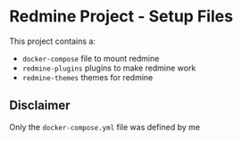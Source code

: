 # Redmine Project - Setup Files

This project contains a:

- `docker-compose` file to mount redmine
- `redmine-plugins` plugins to make redmine work
- `redmine-themes` themes for redmine

## Disclaimer

Only the `docker-compose.yml` file was defined by me